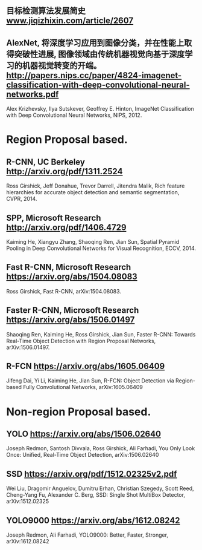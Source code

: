 ## 目标检测算法发展简史 www.jiqizhixin.com/article/2607

## AlexNet, 将深度学习应用到图像分类，并在性能上取得突破性进展, 图像领域由传统机器视觉向基于深度学习的机器视觉转变的开端。http://papers.nips.cc/paper/4824-imagenet-classification-with-deep-convolutional-neural-networks.pdf
Alex Krizhevsky, Ilya Sutskever, Geoffrey E. Hinton, ImageNet Classification with Deep Convolutional Neural Networks, NIPS, 2012.


# Region Proposal based.
## R-CNN, UC Berkeley http://arxiv.org/pdf/1311.2524
Ross Girshick, Jeff Donahue, Trevor Darrell, Jitendra Malik, Rich feature hierarchies for accurate object detection and semantic segmentation, CVPR, 2014.

## SPP, Microsoft Research http://arxiv.org/pdf/1406.4729
Kaiming He, Xiangyu Zhang, Shaoqing Ren, Jian Sun, Spatial Pyramid Pooling in Deep Convolutional Networks for Visual Recognition, ECCV, 2014.

## Fast R-CNN, Microsoft Research https://arxiv.org/abs/1504.08083
Ross Girshick, Fast R-CNN, arXiv:1504.08083.

## Faster R-CNN, Microsoft Research https://arxiv.org/abs/1506.01497
Shaoqing Ren, Kaiming He, Ross Girshick, Jian Sun, Faster R-CNN: Towards Real-Time Object Detection with Region Proposal Networks, arXiv:1506.01497.

## R-FCN https://arxiv.org/abs/1605.06409
Jifeng Dai, Yi Li, Kaiming He, Jian Sun, R-FCN: Object Detection via Region-based Fully Convolutional Networks, 	arXiv:1605.06409

# Non-region Proposal based.

## YOLO  https://arxiv.org/abs/1506.02640
Joseph Redmon, Santosh Divvala, Ross Girshick, Ali Farhadi, You Only Look Once: Unified, Real-Time Object Detection, arXiv:1506.02640

## SSD https://arxiv.org/pdf/1512.02325v2.pdf
Wei Liu, Dragomir Anguelov, Dumitru Erhan, Christian Szegedy, Scott Reed, Cheng-Yang Fu, Alexander C. Berg, SSD: Single Shot MultiBox Detector, arXiv:1512.02325

## YOLO9000 https://arxiv.org/abs/1612.08242
Joseph Redmon, Ali Farhadi, YOLO9000: Better, Faster, Stronger,	arXiv:1612.08242
